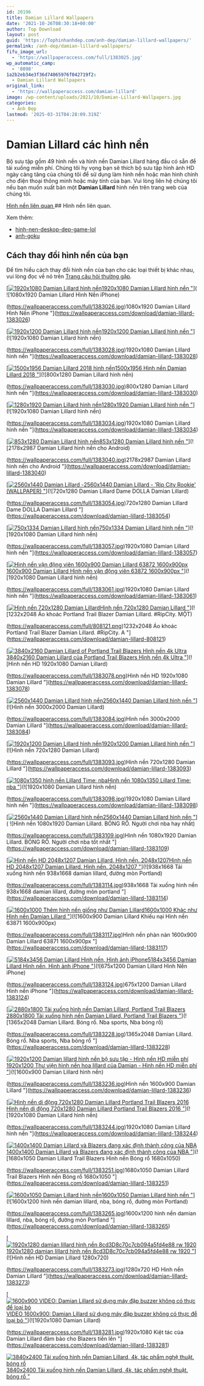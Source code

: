 ```yaml
---
id: 20196
title: Damian Lillard Wallpapers
date: '2021-10-26T08:30:18+00:00'
author: Top Download
layout: post
guid: 'https://Tophinhanhdep.com/anh-dep/damian-lillard-wallpapers/'
permalink: /anh-dep/damian-lillard-wallpapers/
fifu_image_url:
  - 'https://wallpaperaccess.com/full/1383025.jpg'
wp_automatic_camp:
  - '8098'
1a2b2eb34e3f36d74865976f042719f2:
  - Damian Lillard Wallpapers
original_link:
  - 'https://wallpaperaccess.com/damian-lillard'
image: /wp-content/uploads/2021/10/Damian-Lillard-Wallpapers.jpg
categories:
  - Ảnh Đẹp
lastmod: '2025-03-31T04:28:09.319Z'
---
```

# Damian Lillard các hình nền

Bộ sưu tập gồm 49 hình nền và hình nền Damian Lillard hàng đầu có sẵn để tải xuống miễn phí. Chúng tôi hy vọng bạn sẽ thích bộ sưu tập hình ảnh HD ngày càng tăng của chúng tôi để sử dụng làm hình nền hoặc màn hình chính cho điện thoại thông minh hoặc máy tính của bạn. Vui lòng liên hệ chúng tôi nếu bạn muốn xuất bản một **Damian Lillard** hình nền trên trang web của chúng tôi.

[Hình nền liên quan ](#related) ## Hình nền liên quan.

   
 Xem thêm:

   
- [hinh-nen-deskop-dep-game-lol](https://tophinhanhdep.com/hinh-nen-dep/hinh-nen-deskop-dep-game-lol/)
- [anh-goku](https://tophinhanhdep.com/anh-anime/anh-goku/)

## Cách thay đổi hình nền của bạn

Để tìm hiểu cách thay đổi hình nền của bạn cho các loại thiết bị khác nhau, vui lòng đọc về nó trên [Trang câu hỏi thường gặp](https://tophinhanhdep.com/faq/).

  
[[![1920x1080 Damian Lillard hình nền](https://wallpaperaccess.com/full/1383025.jpg)1920x1080 Damian Lillard hình nền "](https://wallpaperaccess.com/download/damian-lillard-1383025)]( ![1080x1920 Damian Lillard Hình Nền iPhone)

(https://wallpaperaccess.com/full/1383026.jpg)1080x1920 Damian Lillard Hình Nền iPhone "](https://wallpaperaccess.com/download/damian-lillard-1383026)

[[![1920x1200 Damian Lillard hình nền](https://wallpaperaccess.com/full/1383027.jpg)1920x1200 Damian Lillard hình nền "](https://wallpaperaccess.com/download/damian-lillard-1383027)](![1920x1080 Damian Lillard hình nền)

(https://wallpaperaccess.com/full/1383028.jpg)1920x1080 Damian Lillard hình nền "](https://wallpaperaccess.com/download/damian-lillard-1383028)

[[![1500x1956 Damian Lillard 2018 hình nền](https://wallpaperaccess.com/full/1383029.jpg)1500x1956 Hình nền Damian Lillard 2018 "](https://wallpaperaccess.com/download/damian-lillard-1383029)](![800x1280 Damian Lillard hình nền)

(https://wallpaperaccess.com/full/1383030.jpg)800x1280 Damian Lillard hình nền "](https://wallpaperaccess.com/download/damian-lillard-1383030)

[[![1280x1920 Damian Lillard hình nền](https://wallpaperaccess.com/full/1383031.jpg)1280x1920 Damian Lillard hình nền "](https://wallpaperaccess.com/download/damian-lillard-1383031)](![1920x1080 Damian Lillard hình nền)

(https://wallpaperaccess.com/full/1383034.jpg)1920x1080 Damian Lillard hình nền "](https://wallpaperaccess.com/download/damian-lillard-1383034)

[[![853x1280 Damian Lillard hình nền](https://wallpaperaccess.com/full/1383037.jpg)853x1280 Damian Lillard hình nền "](https://wallpaperaccess.com/download/damian-lillard-1383037)](![2178x2987 Damian Lillard hình nền cho Android)

(https://wallpaperaccess.com/full/1383040.jpg)2178x2987 Damian Lillard hình nền cho Android "](https://wallpaperaccess.com/download/damian-lillard-1383040)

[[![2560x1440 Damian Lillard - ](https://wallpaperaccess.com/full/1383053.jpg)2560x1440 Damian Lillard - 'Rip City Rookie' (WALLPAPER) "](https://wallpaperaccess.com/download/damian-lillard-1383053)](![720x1280 Damian Lillard Dame DOLLA Damian Lillard)

(https://wallpaperaccess.com/full/1383054.jpg)720x1280 Damian Lillard Dame DOLLA Damian Lillard "](https://wallpaperaccess.com/download/damian-lillard-1383054)

[[![750x1334 Damian Lillard hình nền](https://wallpaperaccess.com/full/1383056.jpg)750x1334 Damian Lillard hình nền "](https://wallpaperaccess.com/download/damian-lillard-1383056)](![1920x1080 Damian Lillard hình nền)

(https://wallpaperaccess.com/full/1383057.jpg)1920x1080 Damian Lillard hình nền "](https://wallpaperaccess.com/download/damian-lillard-1383057)

[[![Hình nền vận động viên 1600x900 Damian Lillard 63872 1600x900px](https://wallpaperaccess.com/full/1383060.jpg)1600x900 Damian Lillard Hình nền vận động viên 63872 1600x900px "](https://wallpaperaccess.com/download/damian-lillard-1383060)](![1920x1080 Damian Lillard hình nền)

(https://wallpaperaccess.com/full/1383061.jpg)1920x1080 Damian Lillard hình nền "](https://wallpaperaccess.com/download/damian-lillard-1383061)

[[![Hình nền 720x1280 Damian Lillard](https://wallpaperaccess.com/full/1383069.jpg)Hình nền 720x1280 Damian Lillard "](https://wallpaperaccess.com/download/damian-lillard-1383069)](![1232x2048 Áo khoác Portland Trail Blazer Damian Lillard.  #RipCity.  MỘT)

(https://wallpaperaccess.com/full/808121.png)1232x2048 Áo khoác Portland Trail Blazer Damian Lillard. #RipCity. A "](https://wallpaperaccess.com/download/damian-lillard-808121)

[[![3840x2160 Damian Lillard of Portland Trail Blazers Hình nền 4k Ultra](https://wallpaperaccess.com/full/1383074.jpg)3840x2160 Damian Lillard của Portland Trail Blazers Hình nền 4k Ultra "](https://wallpaperaccess.com/download/damian-lillard-1383074)](![Hình nền HD 1920x1080 Damian Lillard)

(https://wallpaperaccess.com/full/1383078.png)Hình nền HD 1920x1080 Damian Lillard "](https://wallpaperaccess.com/download/damian-lillard-1383078)

[[![2560x1440 Damian Lillard hình nền](https://wallpaperaccess.com/full/1383082.jpg)2560x1440 Damian Lillard hình nền "](https://wallpaperaccess.com/download/damian-lillard-1383082)](![Hình nền 3000x2000 Damian Lillard)

(https://wallpaperaccess.com/full/1383084.jpg)Hình nền 3000x2000 Damian Lillard "](https://wallpaperaccess.com/download/damian-lillard-1383084)

[[![1920x1200 Damian Lillard hình nền](https://wallpaperaccess.com/full/1383091.jpg)1920x1200 Damian Lillard hình nền "](https://wallpaperaccess.com/download/damian-lillard-1383091)](![Hình nền 720x1280 Damian Lillard)

(https://wallpaperaccess.com/full/1383093.jpg)Hình nền 720x1280 Damian Lillard "](https://wallpaperaccess.com/download/damian-lillard-1383093)

[[![1080x1350 hình nền Lillard Time: nba](https://wallpaperaccess.com/full/1383095.jpg)Hình nền 1080x1350 Lillard Time: nba "](https://wallpaperaccess.com/download/damian-lillard-1383095)](![1920x1080 Damian Lillard hình nền)

(https://wallpaperaccess.com/full/1383098.jpg)1920x1080 Damian Lillard hình nền "](https://wallpaperaccess.com/download/damian-lillard-1383098)

[[![2560x1440 Damian Lillard hình nền](https://wallpaperaccess.com/full/1383100.jpg)2560x1440 Damian Lillard hình nền "](https://wallpaperaccess.com/download/damian-lillard-1383100)]( ![Hình nền 1080x1920 Damian Lillard.  BÓNG RỔ.  Người chơi nba hay nhất)

(https://wallpaperaccess.com/full/1383109.jpg)Hình nền 1080x1920 Damian Lillard. BÓNG RỔ. Người chơi nba tốt nhất "](https://wallpaperaccess.com/download/damian-lillard-1383109)

[[![Hình nền HD 2048x1207 Damian Lillard.  Hình nền.  2048x1207](https://wallpaperaccess.com/full/1383112.jpg)Hình nền HD 2048x1207 Damian Lillard. Hình nền. 2048x1207 "](https://wallpaperaccess.com/download/damian-lillard-1383112)](![938x1668 Tải xuống hình nền 938x1668 damian lillard, đường mòn Portland)

(https://wallpaperaccess.com/full/1383114.jpg)938x1668 Tải xuống hình nền 938x1668 damian lillard, đường mòn portland "](https://wallpaperaccess.com/download/damian-lillard-1383114)

[[![1600x1000 Thêm hình nền giống như Damian Lillard](https://wallpaperaccess.com/full/1383116.jpg)1600x1000 Khác như Hình nền Damian Lillard "](https://wallpaperaccess.com/download/damian-lillard-1383116)](![1600x900 Damian Lillard Khiếu nại Hình nền 63871 1600x900px)

(https://wallpaperaccess.com/full/1383117.jpg)Hình nền phàn nàn 1600x900 Damian Lillard 63871 1600x900px "](https://wallpaperaccess.com/download/damian-lillard-1383117)

[[![5184x3456 Damian Lillard Hình nền, Hình ảnh iPhone](https://wallpaperaccess.com/full/1383120.jpg)5184x3456 Damian Lillard Hình nền, Hình ảnh iPhone "](https://wallpaperaccess.com/download/damian-lillard-1383120)](![675x1200 Damian Lillard Hình Nền iPhone)

(https://wallpaperaccess.com/full/1383124.jpg)675x1200 Damian Lillard Hình nền iPhone "](https://wallpaperaccess.com/download/damian-lillard-1383124)

[[![2880x1800 Tải xuống hình nền Damian Lillard, Portland Trail Blazers](https://wallpaperaccess.com/full/1383125.jpg)2880x1800 Tải xuống hình nền Damian Lillard, Portland Trail Blazers "](https://wallpaperaccess.com/download/damian-lillard-1383125)](![1365x2048 Damian Lillard.  Bóng rổ.  Nba sports, Nba bóng rổ)

(https://wallpaperaccess.com/full/1383228.jpg)1365x2048 Damian Lillard. Bóng rổ. Nba sports, Nba bóng rổ "](https://wallpaperaccess.com/download/damian-lillard-1383228)

[[![1920x1200 Damian lillard hình nền bộ sưu tập - Hình nền HD miễn phí](https://wallpaperaccess.com/full/1383232.jpg)1920x1200 Thư viện hình nền hoa lillard của Damian - Hình nền HD miễn phí "](https://wallpaperaccess.com/download/damian-lillard-1383232)](![1600x900 Damian Lillard hình nền)

(https://wallpaperaccess.com/full/1383236.jpg)Hình nền 1600x900 Damian Lillard "](https://wallpaperaccess.com/download/damian-lillard-1383236)

[[![Hình nền di động 720x1280 Damian Lillard Portland Trail Blazers 2016](https://wallpaperaccess.com/full/1383238.jpg)Hình nền di động 720x1280 Damian Lillard Portland Trail Blazers 2016 "](https://wallpaperaccess.com/download/damian-lillard-1383238)](![1920x1080 Damian Lillard hình nền)

(https://wallpaperaccess.com/full/1383244.jpg)1920x1080 Damian Lillard hình nền "](https://wallpaperaccess.com/download/damian-lillard-1383244)

[[![1400x1400 Damian Lillard và Blazers đang xác định thành công của NBA](https://wallpaperaccess.com/full/1383248.jpg)1400x1400 Damian Lillard và Blazers đang xác định thành công của NBA "](https://wallpaperaccess.com/download/damian-lillard-1383248)](![1680x1050 Damian Lillard Trail Blazers Hình nền Bóng rổ 1680x1050)

(https://wallpaperaccess.com/full/1383251.jpg)1680x1050 Damian Lillard Trail Blazers Hình nền Bóng rổ 1680x1050 "](https://wallpaperaccess.com/download/damian-lillard-1383251)

[[![1600x1050 Damian Lillard hình nền](https://wallpaperaccess.com/full/1383262.jpg)1600x1050 Damian Lillard hình nền "](https://wallpaperaccess.com/download/damian-lillard-1383262)](![1600x1200 hình nền damian lillard, nba, bóng rổ, đường mòn Portland)

(https://wallpaperaccess.com/full/1383265.jpg)1600x1200 hình nền damian lillard, nba, bóng rổ, đường mòn Portland "](https://wallpaperaccess.com/download/damian-lillard-1383265)

[[![1920x1280 damian lillard hình nền 8cd3D8c70c7cb094a5fd4e88 rw 1920](https://wallpaperaccess.com/full/1383268.jpg)1920x1280 damian lillard hình nền 8cd3D8c70c7cb094a5fd4e88 rw 1920 "](https://wallpaperaccess.com/download/damian-lillard-1383268)](![Hình nền HD Damian Lillard 1280x720)

(https://wallpaperaccess.com/full/1383273.jpg)1280x720 HD Hình nền Damian Lillard "](https://wallpaperaccess.com/download/damian-lillard-1383273)

[[![1600x900 VIDEO: Damian Lillard sử dụng máy đập buzzer không có thực để loại bỏ](https://wallpaperaccess.com/full/1383277.jpg)VIDEO 1600x900: Damian Lillard sử dụng máy đập buzzer không có thực để loại bỏ "](https://wallpaperaccess.com/download/damian-lillard-1383277)](![1920x1080 Damian Lillard)

(https://wallpaperaccess.com/full/1383281.jpg)1920x1080 Kiệt tác của Damian Lillard đảm bảo cho Blazers tiến lên "](https://wallpaperaccess.com/download/damian-lillard-1383281)

[![3840x2400 Tải xuống hình nền Damian Lillard, 4k, tác phẩm nghệ thuật, bóng rổ](https://wallpaperaccess.com/full/1383289.jpg)3840x2400 Tải xuống hình nền Damian Lillard, 4k, tác phẩm nghệ thuật, bóng rổ "](https://wallpaperaccess.com/download/damian-lillard-1383289)
